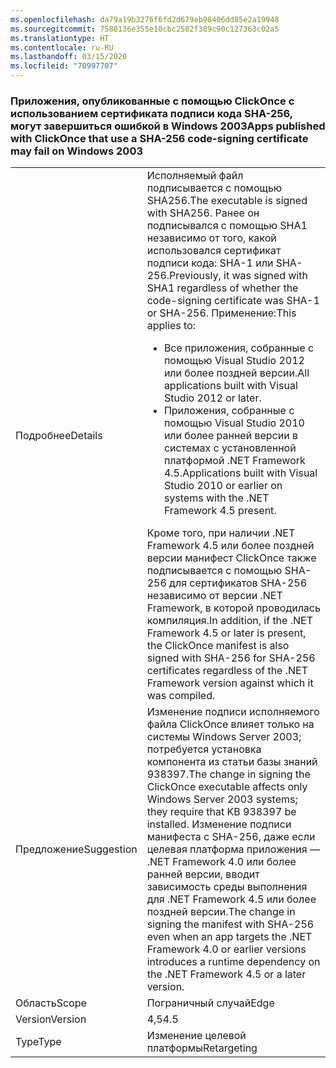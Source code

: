```yaml
---
ms.openlocfilehash: da79a19b3276f6fd2d679eb98406dd85e2a19948
ms.sourcegitcommit: 7588136e355e10cbc2582f389c90c127363c02a5
ms.translationtype: HT
ms.contentlocale: ru-RU
ms.lasthandoff: 03/15/2020
ms.locfileid: "70997707"
---
```

### <a name="apps-published-with-clickonce-that-use-a-sha-256-code-signing-certificate-may-fail-on-windows-2003"></a><span data-ttu-id="ff139-101">Приложения, опубликованные с помощью ClickOnce с использованием сертификата подписи кода SHA-256, могут завершиться ошибкой в Windows 2003</span><span class="sxs-lookup"><span data-stu-id="ff139-101">Apps published with ClickOnce that use a SHA-256 code-signing certificate may fail on Windows 2003</span></span>

|   |   |
|---|---|
|<span data-ttu-id="ff139-102">Подробнее</span><span class="sxs-lookup"><span data-stu-id="ff139-102">Details</span></span>|<span data-ttu-id="ff139-103">Исполняемый файл подписывается с помощью SHA256.</span><span class="sxs-lookup"><span data-stu-id="ff139-103">The executable is signed with SHA256.</span></span> <span data-ttu-id="ff139-104">Ранее он подписывался с помощью SHA1 независимо от того, какой использовался сертификат подписи кода: SHA-1 или SHA-256.</span><span class="sxs-lookup"><span data-stu-id="ff139-104">Previously, it was signed with SHA1 regardless of whether the code-signing certificate was SHA-1 or SHA-256.</span></span> <span data-ttu-id="ff139-105">Применение:</span><span class="sxs-lookup"><span data-stu-id="ff139-105">This applies to:</span></span><ul><li><span data-ttu-id="ff139-106">Все приложения, собранные с помощью Visual Studio 2012 или более поздней версии.</span><span class="sxs-lookup"><span data-stu-id="ff139-106">All applications built with Visual Studio 2012 or later.</span></span></li><li><span data-ttu-id="ff139-107">Приложения, собранные с помощью Visual Studio 2010 или более ранней версии в системах с установленной платформой .NET Framework 4.5.</span><span class="sxs-lookup"><span data-stu-id="ff139-107">Applications built with Visual Studio 2010 or earlier on systems with the .NET Framework 4.5 present.</span></span></li></ul><span data-ttu-id="ff139-108">Кроме того, при наличии .NET Framework 4.5 или более поздней версии манифест ClickOnce также подписывается с помощью SHA-256 для сертификатов SHA-256 независимо от версии .NET Framework, в которой проводилась компиляция.</span><span class="sxs-lookup"><span data-stu-id="ff139-108">In addition, if the .NET Framework 4.5 or later is present, the ClickOnce manifest is also signed with SHA-256 for SHA-256 certificates regardless of the .NET Framework version against which it was compiled.</span></span>|
|<span data-ttu-id="ff139-109">Предложение</span><span class="sxs-lookup"><span data-stu-id="ff139-109">Suggestion</span></span>|<span data-ttu-id="ff139-110">Изменение подписи исполняемого файла ClickOnce влияет только на системы Windows Server 2003; потребуется установка компонента из статьи базы знаний 938397.</span><span class="sxs-lookup"><span data-stu-id="ff139-110">The change in signing the ClickOnce executable affects only Windows Server 2003 systems; they require that KB 938397 be installed.</span></span> <span data-ttu-id="ff139-111">Изменение подписи манифеста с SHA-256, даже если целевая платформа приложения — .NET Framework 4.0 или более ранней версии, вводит зависимость среды выполнения для .NET Framework 4.5 или более поздней версии.</span><span class="sxs-lookup"><span data-stu-id="ff139-111">The change in signing the manifest with SHA-256 even when an app targets the .NET Framework 4.0 or earlier versions introduces a runtime dependency on the .NET Framework 4.5 or a later version.</span></span>|
|<span data-ttu-id="ff139-112">Область</span><span class="sxs-lookup"><span data-stu-id="ff139-112">Scope</span></span>|<span data-ttu-id="ff139-113">Пограничный случай</span><span class="sxs-lookup"><span data-stu-id="ff139-113">Edge</span></span>|
|<span data-ttu-id="ff139-114">Version</span><span class="sxs-lookup"><span data-stu-id="ff139-114">Version</span></span>|<span data-ttu-id="ff139-115">4,5</span><span class="sxs-lookup"><span data-stu-id="ff139-115">4.5</span></span>|
|<span data-ttu-id="ff139-116">Type</span><span class="sxs-lookup"><span data-stu-id="ff139-116">Type</span></span>|<span data-ttu-id="ff139-117">Изменение целевой платформы</span><span class="sxs-lookup"><span data-stu-id="ff139-117">Retargeting</span></span>|
